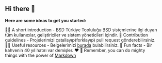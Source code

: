 ## Hi there 👋

**Here are some ideas to get you started:**

🙋‍♀️ A short introduction - BSD Türkiye Topluluğu BSD sistemlerine ilgi duyan tüm kullanıcılar, geliştiriciler ve sistem yöneticileri içindir.
🌈 Contribution guidelines - Projelerimizi çatallayıp(forklayıp) pull request gönderebilirsiniz.
👩‍💻 Useful resources - Belgelerimizi [burada](https://github.com/BSDTurkiyeToplulugu/belgeler) bulabilirsiniz.
🍿 Fun facts - Bir kahvenin 40 yıl hatırı var demişler. ❤️
🧙 Remember, you can do mighty things with the power of [Markdown](https://docs.github.com/github/writing-on-github/getting-started-with-writing-and-formatting-on-github/basic-writing-and-formatting-syntax)

